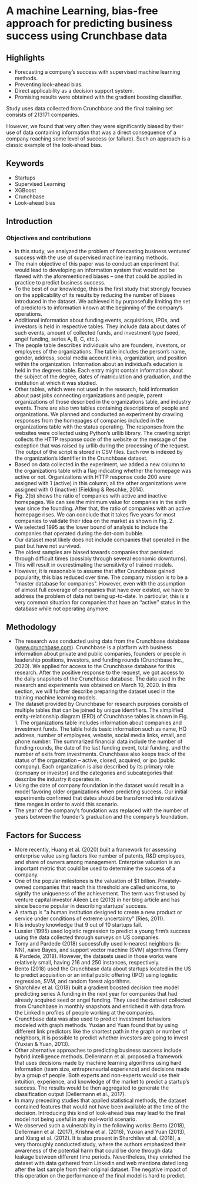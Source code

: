 # A machine Learning, bias-free approach for predicting business success using Crunchbase data

## Highlights

- Forecasting a company’s success with supervised machine learning methods.
- Preventing look-ahead bias.
- Direct applicability as a decision support system.
- Promising results were obtained with the gradient boosting classifier.

Study uses data collected from Crunchbase and the final training set consists of 213171 companies.

However, we found that very often they were significantly biased by their use of data containing information that was a direct consequence of a company reaching some level of success (or failure). Such an approach is a classic example of the look-ahead bias.

## Keywords

- Startups
- Supervised Learning
- XGBoost
- Crunchbase
- Look-ahead bias

## Introduction

### Objectives and contributions

- In this study, we analyzed the problem of forecasting business ventures’ success with the use of supervised machine learning methods.
- The main objective of this paper was to conduct an experiment that would lead to developing an information system that would not be flawed with the aforementioned biases – one that could be applied in practice to predict business success.
- To the best of our knowledge, this is the first study that strongly focuses on the applicability of its results by reducing the number of biases introduced in the dataset. We achieved it by purposefully limiting the set of predictors to information known at the beginning of the company’s operations.
- Additional information about funding events, acquisitions, IPOs, and investors is held in respective tables. They include data about dates of such events, amount of collected funds, and investment type (seed, angel funding, series A, B, C, etc.).
- The people table describes individuals who are founders, investors, or employees of the organizations. The table includes the person’s name, gender, address, social media account links, organization, and position within the organization. Information about an individual’s education is held in the degrees table. Each entry might contain information about the subject of the degree, dates of matriculation and graduation, and the institution at which it was studied.
- Other tables, which were not used in the research, hold information about past jobs connecting organizations and people, parent organizations of those described in the organizations table, and industry events. There are also two tables containing descriptions of people and organizations.
We planned and conducted an experiment by crawling responses from the homepages of companies included in the organizations table with the status operating. The responses from the websites were collected using Python’s urllib library. The crawling script collects the HTTP response code of the website or the message of the exception that was raised by urllib during the processing of the request. The output of the script is stored in CSV files. Each row is indexed by the organization’s identifier in the Crunchbase dataset.
- Based on data collected in the experiment, we added a new column to the organizations table with a flag indicating whether the homepage was active or not. Organizations with HTTP response code 200 were assigned with 1 (active) in this column; all the other organizations were assigned with 0 (inactive) (Fielding & Reschke, 2014).
- Fig. 2(b) shows the ratio of companies with active and inactive homepages. We can see the minimum value for companies in the sixth year since the founding. After that, the ratio of companies with an active homepage rises. We can conclude that it takes five years for most companies to validate their idea on the market as shown in Fig. 2. 
- We selected 1995 as the lower bound of analysis to include the companies that operated during the dot-com bubble.
- Our dataset most likely does not include companies that operated in the past but have not survived.
- The oldest samples are biased towards companies that persisted through difficult times (possibly through several economic downturns).
- This will result in overestimating the sensitivity of trained models.
- However, it is reasonable to assume that after Crunchbase gained popularity, this bias reduced over time. The company mission is to be a "master database for companies". However, even with the assumption of almost full coverage of companies that have ever existed, we have to address the problem of data not being up-to-date. In particular, this is a very common situation for companies that have an ‘‘active’’ status in the database while not operating anymore

## Methodology

- The research was conducted using data from the Crunchbase database (www.crunchbase.com). Crunchbase is a platform with business information about private and public companies, founders or people in leadership positions, investors, and funding rounds (Crunchbase Inc., 2020). We applied for access to the Crunchbase database for this research. After the positive response to the request, we got access to the daily snapshots of the Crunchbase database. The data used in the research and experiments was obtained on March 10, 2020. In this section, we will further describe preparing the dataset used in the training machine learning models.
- The dataset provided by Crunchbase for research purposes consists of multiple tables that can be joined by unique identifiers. The simplified entity-relationship diagram (ERD) of Crunchbase tables is shown in Fig. 1.
The organizations table includes information about companies and investment funds. The table holds basic information such as name, HQ address, number of employees, website, social media links, email, and phone number. The summarized financial data include the number of funding rounds, the date of the last funding event, total funding, and the number of exits from investments. Crunchbase also keeps track of the status of the organization – active, closed, acquired, or ipo (public company). Each organization is also described by its primary role (company or investor) and the categories and subcategories that describe the industry it operates in.
- Using the date of company foundation in the dataset would result in a model favoring older organizations when predicting success. Our initial experiments confirmed that dates should be transformed into relative time ranges in order to avoid this scenario.
- The year of the company’s foundation was replaced with the number of years between the founder’s graduation and the company’s foundation.

## Factors for Success

- More recently, Huang et al. (2020) built a framework for assessing enterprise value using factors like number of patents, R&D employees, and share of owners among management. Enterprise valuation is an important metric that could be used to determine the success of a company.
- One of the popular milestones is the valuation of $1 billion. Privately-owned companies that reach this threshold are called unicorns, to signify the uniqueness of the achievement. The term was first used by venture capital investor Aileen Lee (2013) in her blog article and has since become popular in describing startups’ success.
- A startup is "a human institution designed to create a new product or service under conditions of extreme uncertainty" (Ries, 2011).
- It is industry knowledge that 9 out of 10 startups fail.
- Lussier (1995) used logistic regression to predict a young firm’s success using the data collected through surveys on US companies.
- Tomy and Pardede (2018) successfully used k-nearest neighbors (k-NN), naive Bayes, and support vector machine (SVM) algorithms (Tomy & Pardede, 2018). However, the datasets used in those works were relatively small, having 216 and 250 instances, respectively.
- Bento (2018) used the Crunchbase data about startups located in the US to predict acquisition or an initial public offering (IPO) using logistic regression, SVM, and random forest algorithms.
- Sharchilev et al. (2018) built a gradient boosted decision tree model predicting series A funding in the next year for companies that had already acquired seed or angel funding. They used the dataset collected from Crunchbase in monthly snapshots and enriched it with data from the LinkedIn profiles of people working at the companies.
- Crunchbase data was also used to predict investment behaviors modeled with graph methods. Yuxian and Yuan found that by using different link predictors like the shortest path in the graph or number of neighbors, it is possible to predict whether investors are going to invest (Yuxian & Yuan, 2013).
- Other alternative approaches to predicting business success include hybrid intelligence methods. Dellermann et al. proposed a framework that uses decisions made by machine learning algorithms using hard information (team size, entrepreneurial experience) and decisions made by a group of people. Both experts and non-experts would use their intuition, experience, and knowledge of the market to predict a startup’s success. The results would be then aggregated to generate the classification output (Dellermann et al., 2017).
- In many preceding studies that applied statistical methods, the dataset contained features that would not have been available at the time of the decision. Introducing this kind of look-ahead bias may lead to the final model not being useful in any real-world scenario.
- We observed such a vulnerability in the following works: Bento (2018), Dellermann et al. (2017), Krishna et al. (2016), Yuxian and Yuan (2013), and Xiang et al. (2012). It is also present in Sharchilev et al. (2018), a very thoroughly conducted study, where the authors emphasized their awareness of the potential harm that could be done through data leakage between different time periods. Nevertheless, they enriched the dataset with data gathered from Linkedin and web mentions dated long after the last sample from their original dataset. The negative impact of this operation on the performance of the final model is hard to predict.
